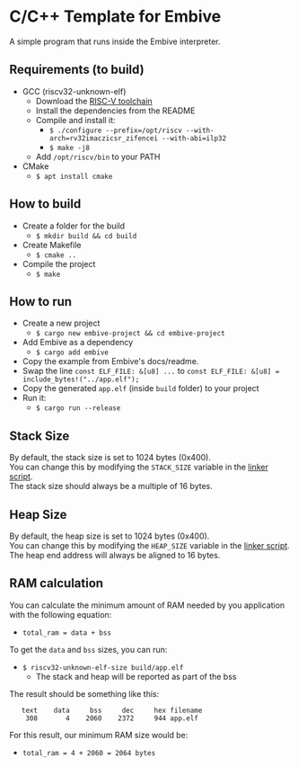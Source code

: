 # C/C++ Template for Embive
A simple program that runs inside the Embive interpreter.

## Requirements (to build)
- GCC (riscv32-unknown-elf)
    - Download the [RISC-V toolchain](https://github.com/riscv-collab/riscv-gnu-toolchain)
    - Install the dependencies from the README
    - Compile and install it:
        - `$ ./configure --prefix=/opt/riscv --with-arch=rv32imaczicsr_zifencei --with-abi=ilp32`
        - `$ make -j8`
    - Add `/opt/riscv/bin` to your PATH
- CMake
    - `$ apt install cmake`

## How to build
- Create a folder for the build
    - `$ mkdir build && cd build`
- Create Makefile
    - `$ cmake ..`
- Compile the project
    - `$ make`

## How to run
- Create a new project
    - `$ cargo new embive-project && cd embive-project`
- Add Embive as a dependency
    - `$ cargo add embive`
- Copy the example from Embive's docs/readme.
- Swap the line `const ELF_FILE: &[u8] ...` to `const ELF_FILE: &[u8] = include_bytes!("../app.elf");`
- Copy the generated `app.elf` (inside `build` folder) to your project
- Run it:  
    - `$ cargo run --release`

## Stack Size
By default, the stack size is set to 1024 bytes (0x400).  
You can change this by modifying the `STACK_SIZE` variable in the [linker script](memory.ld).  
The stack size should always be a multiple of 16 bytes.

## Heap Size
By default, the heap size is set to 1024 bytes (0x400).  
You can change this by modifying the `HEAP_SIZE` variable in the [linker script](memory.ld).  
The heap end address will always be aligned to 16 bytes.

## RAM calculation
You can calculate the minimum amount of RAM needed by you application with the following equation:  
- `total_ram = data + bss`

To get the `data` and `bss` sizes, you can run:  
- `$ riscv32-unknown-elf-size build/app.elf`
    - The stack and heap will be reported as part of the bss

The result should be something like this:
```
   text    data     bss     dec     hex filename
    308       4    2060    2372     944 app.elf
```

For this result, our minimum RAM size would be:  
- `total_ram = 4 + 2060 = 2064 bytes`
